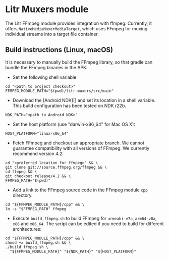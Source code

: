 # Litr Muxers module

The Litr FFmpeg module provides integration with ffmpeg. Currently, it offers 
`NativeMediaMuxerMediaTarget`, which uses FFmpeg for muxing 
individual streams into a target file container.

## Build instructions (Linux, macOS)

It is necessary to manually build the FFmpeg library, so that gradle  can bundle the FFmpeg binaries
in the APK:

* Set the following shell variable:

```
cd "<path to project checkout>"
FFMPEG_MODULE_PATH="$(pwd)/litr-muxers/src/main"
```

* Download the [Android NDK][] and set its location in a shell variable.
  This build configuration has been tested on NDK r22b.

```
NDK_PATH="<path to Android NDK>"
```

* Set the host platform (use "darwin-x86_64" for Mac OS X):

```
HOST_PLATFORM="linux-x86_64"
```

* Fetch FFmpeg and checkout an appropriate branch. We cannot guarantee
  compatibility with all versions of FFmpeg. We currently recommend version 4.2:

```
cd "<preferred location for ffmpeg>" && \
git clone git://source.ffmpeg.org/ffmpeg && \
cd ffmpeg && \
git checkout release/4.2 && \
FFMPEG_PATH="$(pwd)"
```

*   Add a link to the FFmpeg source code in the FFmpeg module `cpp` directory.

```
cd "${FFMPEG_MODULE_PATH}/cpp" && \
ln -s "$FFMPEG_PATH" ffmpeg
```

* Execute `build_ffmpeg.sh` to build FFmpeg for `armeabi-v7a`, `arm64-v8a`,
  `x86` and `x86_64`. The script can be edited if you need to build for
  different architectures:

```
cd "${FFMPEG_MODULE_PATH}/cpp" && \
chmod +x build_ffmpeg.sh && \
./build_ffmpeg.sh \
  "${FFMPEG_MODULE_PATH}" "${NDK_PATH}" "${HOST_PLATFORM}"
```
